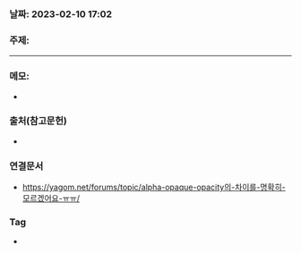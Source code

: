 ### 날짜: 2023-02-10 17:02

### 주제: 
---
### 메모: 
- 

### 출처(참고문헌) 
- 

### 연결문서 
- https://yagom.net/forums/topic/alpha-opaque-opacity의-차이를-명확히-모르겠어요-ㅠㅠ/

### Tag
- 
